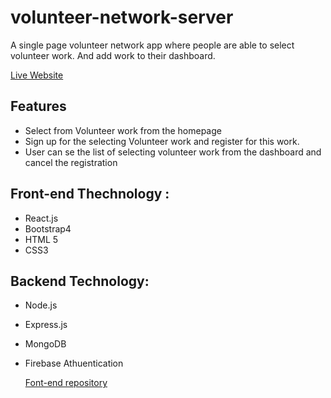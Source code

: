 # volunteer-network-server
A single page volunteer network app where people are able to select volunteer work. And add work to their dashboard.


[Live Website](https://priceless-poincare-f1f1b9.netlify.app/) 

## Features
- Select from Volunteer work from the homepage
- Sign up for the selecting Volunteer work and register for this work.
- User can se the list of selecting volunteer work from the dashboard and cancel the registration

## Front-end Thechnology :
- React.js
- Bootstrap4
- HTML 5
- CSS3
## Backend Technology:
- Node.js
- Express.js
- MongoDB
- Firebase Athuentication
  
  [Font-end repository](https://github.com/iqbal-dev/volunteer-network-client) 
